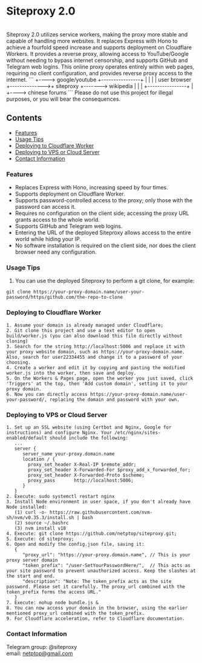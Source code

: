 # Siteproxy 2.0
<br />
Siteproxy 2.0 utilizes service workers, making the proxy more stable and capable of handling more websites. It replaces Express with Hono to achieve a fourfold speed increase and supports deployment on Cloudflare Workers. It provides a reverse proxy, allowing access to YouTube/Google without needing to bypass internet censorship, and supports GitHub and Telegram web logins. This online proxy operates entirely within web pages, requiring no client configuration, and provides reverse proxy access to the internet.
```
                                                 +----> google/youtube
                             +----------------+  |
                             |                |  |
user browser +-------------->+ siteproxy      +-------> wikipedia
                             |                |  |
                             +----------------+  |
                                                 +----> chinese forums
```
Please do not use this project for illegal purposes, or you will bear the consequences.

## Contents
- [Features](#features)
- [Usage Tips](#usage-tips)
- [Deploying to Cloudflare Worker](#deploying-to-cloudflare-worker)
- [Deploying to VPS or Cloud Server](#deploying-to-vps-or-cloud-server)
- [Contact Information](#contact-information)

### Features
- Replaces Express with Hono, increasing speed by four times.
- Supports deployment on Cloudflare Worker.
- Supports password-controlled access to the proxy; only those with the password can access it.
- Requires no configuration on the client side; accessing the proxy URL grants access to the whole world.
- Supports GitHub and Telegram web logins.
- Entering the URL of the deployed Siteproxy allows access to the entire world while hiding your IP.
- No software installation is required on the client side, nor does the client browser need any configuration.

### Usage Tips
1. You can use the deployed Siteproxy to perform a git clone, for example:
```
git clone https://your-proxy-domain.name/user-your-password/https/github.com/the-repo-to-clone
```

### Deploying to Cloudflare Worker
```
1. Assume your domain is already managed under Cloudflare;
2. Git clone this project and use a text editor to open build/worker.js (you can also download this file directly without cloning)
3. Search for the string http://localhost:5006 and replace it with your proxy website domain, such as https://your-proxy-domain.name. Also, search for user22334455 and change it to a password of your choosing.
4. Create a worker and edit it by copying and pasting the modified worker.js into the worker, then save and deploy.
5. On the Workers & Pages page, open the worker you just saved, click 'Triggers' at the top, then 'Add custom domain', setting it to your proxy domain.
6. Now you can directly access https://your-proxy-domain.name/user-your-password/, replacing the domain and password with your own.
```

### Deploying to VPS or Cloud Server
```
1. Set up an SSL website (using Certbot and Nginx, Google for instructions) and configure Nginx. Your /etc/nginx/sites-enabled/default should include the following:
   ...
   server {
      server_name your-proxy.domain.name
      location / {
        proxy_set_header X-Real-IP $remote_addr;
        proxy_set_header X-Forwarded-For $proxy_add_x_forwarded_for;
        proxy_set_header X-Forwarded-Proto $scheme;
        proxy_pass       http://localhost:5006;
      }
   }
2. Execute: sudo systemctl restart nginx
3. Install Node environment in user space, if you don't already have Node installed:
   (1) curl -o- https://raw.githubusercontent.com/nvm-sh/nvm/v0.35.3/install.sh | bash
   (2) source ~/.bashrc
   (3) nvm install v18
4. Execute: git clone https://github.com/netptop/siteproxy.git;
5. Execute: cd siteproxy;
6. Open and modify the config.json file, saving it:
   {
      "proxy_url": "https://your-proxy.domain.name", // This is your proxy server domain
      "token_prefix": "/user-SetYourPasswordHere/",  // This acts as your site password to prevent unauthorized access. Keep the slashes at the start and end.
      "description": "Note: The token_prefix acts as the site password. Please set it carefully. The proxy_url combined with the token_prefix forms the access URL."
   }
7. Execute: nohup node bundle.js &
8. You can now access your domain in the browser, using the earlier mentioned proxy_url combined with the token_prefix.
9. For Cloudflare acceleration, refer to Cloudflare documentation.
```
### Contact Information
Telegram group: @siteproxy
<br />
email: netptop@gmail.com
